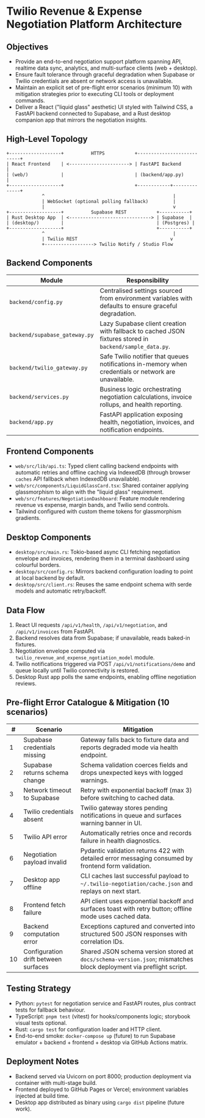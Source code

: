 # Twilio Revenue & Expense Negotiation Platform Architecture

## Objectives
- Provide an end-to-end negotiation support platform spanning API, realtime data sync, analytics, and multi-surface clients (web + desktop).
- Ensure fault tolerance through graceful degradation when Supabase or Twilio credentials are absent or network access is unavailable.
- Maintain an explicit set of pre-flight error scenarios (minimum 10) with mitigation strategies prior to executing CLI tools or deployment commands.
- Deliver a React ("liquid glass" aesthetic) UI styled with Tailwind CSS, a FastAPI backend connected to Supabase, and a Rust desktop companion app that mirrors the negotiation insights.

## High-Level Topology
```
+-------------------+          HTTPS           +---------------------------+
| React Frontend    | <----------------------> | FastAPI Backend           |
| (web/)            |                          | (backend/app.py)          |
+-------------------+                          +------------+--------------+
             ^                                               |
             | WebSocket (optional polling fallback)         |
             |                                               v
+-------------------+          Supabase REST           +-----------+
| Rust Desktop App  | <------------------------------> | Supabase  |
| (desktop/)        |                                  | (Postgres) |
+-------------------+                                  +-----------+
             ^                                               |
             | Twilio REST                                  v
             +------------------> Twilio Notify / Studio Flow
```

## Backend Components
| Module | Responsibility |
| ------ | -------------- |
| `backend/config.py` | Centralised settings sourced from environment variables with defaults to ensure graceful degradation. |
| `backend/supabase_gateway.py` | Lazy Supabase client creation with fallback to cached JSON fixtures stored in `backend/sample_data.py`. |
| `backend/twilio_gateway.py` | Safe Twilio notifier that queues notifications in-memory when credentials or network are unavailable. |
| `backend/services.py` | Business logic orchestrating negotiation calculations, invoice rollups, and health reporting. |
| `backend/app.py` | FastAPI application exposing health, negotiation, invoices, and notification endpoints. |

## Frontend Components
- `web/src/lib/api.ts`: Typed client calling backend endpoints with automatic retries and offline caching via IndexedDB (through browser `caches` API fallback when IndexedDB unavailable).
- `web/src/components/LiquidGlassCard.tsx`: Shared container applying glassmorphism to align with the "liquid glass" requirement.
- `web/src/features/NegotiationDashboard`: Feature module rendering revenue vs expense, margin bands, and Twilio send controls.
- Tailwind configured with custom theme tokens for glassmorphism gradients.

## Desktop Components
- `desktop/src/main.rs`: Tokio-based async CLI fetching negotiation envelope and invoices, rendering them in a terminal dashboard using colourful borders.
- `desktop/src/config.rs`: Mirrors backend configuration loading to point at local backend by default.
- `desktop/src/client.rs`: Reuses the same endpoint schema with serde models and automatic retry/backoff.

## Data Flow
1. React UI requests `/api/v1/health`, `/api/v1/negotiation`, and `/api/v1/invoices` from FastAPI.
2. Backend resolves data from Supabase; if unavailable, reads baked-in fixtures.
3. Negotiation envelope computed via `twilio_revenue_and_expense_ngotiation_model` module.
4. Twilio notifications triggered via POST `/api/v1/notifications/demo` and queue locally until Twilio connectivity is restored.
5. Desktop Rust app polls the same endpoints, enabling offline negotiation reviews.

## Pre-flight Error Catalogue & Mitigation (10 scenarios)
| # | Scenario | Mitigation |
| - | -------- | ---------- |
| 1 | Supabase credentials missing | Gateway falls back to fixture data and reports degraded mode via health endpoint. |
| 2 | Supabase returns schema change | Schema validation coerces fields and drops unexpected keys with logged warnings. |
| 3 | Network timeout to Supabase | Retry with exponential backoff (max 3) before switching to cached data. |
| 4 | Twilio credentials absent | Twilio gateway stores pending notifications in queue and surfaces warning banner in UI. |
| 5 | Twilio API error | Automatically retries once and records failure in health diagnostics. |
| 6 | Negotiation payload invalid | Pydantic validation returns 422 with detailed error messaging consumed by frontend form validation. |
| 7 | Desktop app offline | CLI caches last successful payload to `~/.twilio-negotiation/cache.json` and replays on next start. |
| 8 | Frontend fetch failure | API client uses exponential backoff and surfaces toast with retry button; offline mode uses cached data. |
| 9 | Backend computation error | Exceptions captured and converted into structured 500 JSON responses with correlation IDs. |
| 10 | Configuration drift between surfaces | Shared JSON schema version stored at `docs/schema-version.json`; mismatches block deployment via preflight script. |

## Testing Strategy
- Python: `pytest` for negotiation service and FastAPI routes, plus contract tests for fallback behaviour.
- TypeScript: `pnpm test` (vitest) for hooks/components logic; storybook visual tests optional.
- Rust: `cargo test` for configuration loader and HTTP client.
- End-to-end smoke: `docker-compose up` (future) to run Supabase emulator + backend + frontend + desktop via GitHub Actions matrix.

## Deployment Notes
- Backend served via Uvicorn on port 8000; production deployment via container with multi-stage build.
- Frontend deployed to GitHub Pages or Vercel; environment variables injected at build time.
- Desktop app distributed as binary using `cargo dist` pipeline (future work).

